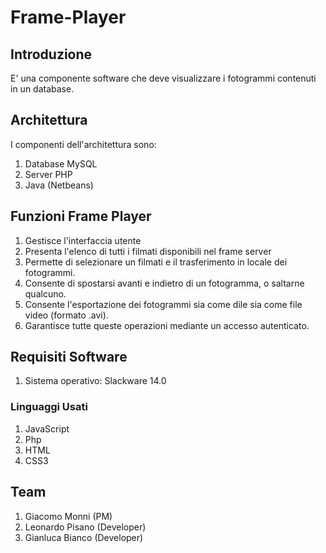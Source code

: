 # Frame-Player

## Introduzione

E' una componente software che deve visualizzare i fotogrammi contenuti in un database.

## Architettura

I componenti dell'architettura sono:
1. Database MySQL
2. Server PHP
3. Java (Netbeans)


## Funzioni Frame Player
1. Gestisce l'interfaccia utente
2. Presenta l'elenco di tutti i filmati disponibili nel frame server
3. Permette di selezionare un filmati e il trasferimento in locale dei fotogrammi.
4. Consente di spostarsi avanti e indietro di un fotogramma, o saltarne qualcuno.
5. Consente l'esportazione dei fotogrammi sia come dile sia come file video (formato .avi).
6. Garantisce tutte queste operazioni mediante un accesso autenticato.

## Requisiti Software
1. Sistema operativo: Slackware 14.0
### Linguaggi Usati
1. JavaScript
2. Php
3. HTML
4. CSS3


## Team
1. Giacomo Monni (PM)
2. Leonardo Pisano (Developer)
3. Gianluca Bianco (Developer)

